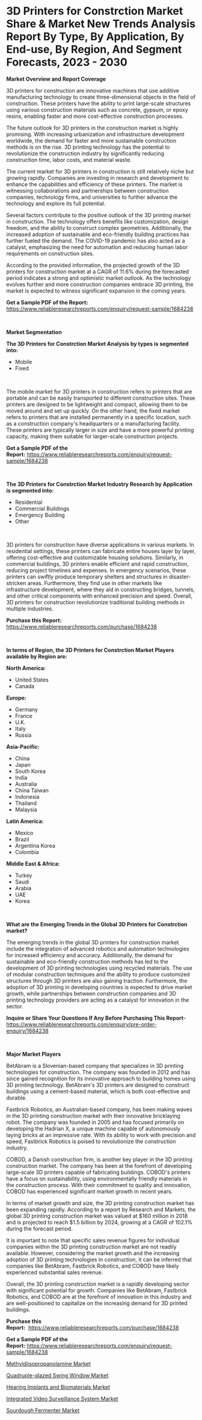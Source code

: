 <p><h1>3D Printers for Constrction Market Share & Market New Trends Analysis Report By Type, By Application, By End-use, By Region, And Segment Forecasts, 2023 - 2030</h1></p><p><strong>Market Overview and Report Coverage</strong></p>
<p><p>3D printers for construction are innovative machines that use additive manufacturing technology to create three-dimensional objects in the field of construction. These printers have the ability to print large-scale structures using various construction materials such as concrete, gypsum, or epoxy resins, enabling faster and more cost-effective construction processes.</p><p>The future outlook for 3D printers in the construction market is highly promising. With increasing urbanization and infrastructure development worldwide, the demand for faster and more sustainable construction methods is on the rise. 3D printing technology has the potential to revolutionize the construction industry by significantly reducing construction time, labor costs, and material waste.</p><p>The current market for 3D printers in construction is still relatively niche but growing rapidly. Companies are investing in research and development to enhance the capabilities and efficiency of these printers. The market is witnessing collaborations and partnerships between construction companies, technology firms, and universities to further advance the technology and explore its full potential.</p><p>Several factors contribute to the positive outlook of the 3D printing market in construction. The technology offers benefits like customization, design freedom, and the ability to construct complex geometries. Additionally, the increased adoption of sustainable and eco-friendly building practices has further fueled the demand. The COVID-19 pandemic has also acted as a catalyst, emphasizing the need for automation and reducing human labor requirements on construction sites.</p><p>According to the provided information, the projected growth of the 3D printers for construction market at a CAGR of 11.6% during the forecasted period indicates a strong and optimistic market outlook. As the technology evolves further and more construction companies embrace 3D printing, the market is expected to witness significant expansion in the coming years.</p></p>
<p><strong>Get a Sample PDF of the Report:</strong> <a href="https://www.reliableresearchreports.com/enquiry/request-sample/1684238">https://www.reliableresearchreports.com/enquiry/request-sample/1684238</a></p>
<p>&nbsp;</p>
<p><strong>Market Segmentation</strong></p>
<p><strong>The 3D Printers for Constrction Market Analysis by types is segmented into:</strong></p>
<p><ul><li>Mobile</li><li>Fixed</li></ul></p>
<p>&nbsp;</p>
<p><p>The mobile market for 3D printers in construction refers to printers that are portable and can be easily transported to different construction sites. These printers are designed to be lightweight and compact, allowing them to be moved around and set up quickly. On the other hand, the fixed market refers to printers that are installed permanently in a specific location, such as a construction company's headquarters or a manufacturing facility. These printers are typically larger in size and have a more powerful printing capacity, making them suitable for larger-scale construction projects.</p></p>
<p><strong>Get a Sample PDF of the Report:</strong>&nbsp;<a href="https://www.reliableresearchreports.com/enquiry/request-sample/1684238">https://www.reliableresearchreports.com/enquiry/request-sample/1684238</a></p>
<p>&nbsp;</p>
<p><strong>The 3D Printers for Constrction Market Industry Research by Application is segmented into:</strong></p>
<p><ul><li>Residential</li><li>Commercial Buildings</li><li>Emergency Building</li><li>Other</li></ul></p>
<p>&nbsp;</p>
<p><p>3D printers for construction have diverse applications in various markets. In residential settings, these printers can fabricate entire houses layer by layer, offering cost-effective and customizable housing solutions. Similarly, in commercial buildings, 3D printers enable efficient and rapid construction, reducing project timelines and expenses. In emergency scenarios, these printers can swiftly produce temporary shelters and structures in disaster-stricken areas. Furthermore, they find use in other markets like infrastructure development, where they aid in constructing bridges, tunnels, and other critical components with enhanced precision and speed.  Overall, 3D printers for construction revolutionize traditional building methods in multiple industries.</p></p>
<p><strong>Purchase this Report:</strong>&nbsp; <a href="https://www.reliableresearchreports.com/purchase/1684238">https://www.reliableresearchreports.com/purchase/1684238</a></p>
<p>&nbsp;</p>
<p><strong>In terms of Region, the 3D Printers for Constrction Market Players available by Region are:</strong></p>
<p>
    <p> <strong> North America: </strong>
        <ul>
            <li>United States</li>
            <li>Canada</li>
        </ul>
        </p> 
    <p> <strong> Europe: </strong>
        <ul>
            <li>Germany</li>
            <li>France</li>
            <li>U.K.</li>
            <li>Italy</li>
            <li>Russia</li>
        </ul>
        </p> 
    <p> <strong> Asia-Pacific: </strong>
        <ul>
            <li>China</li>
            <li>Japan</li>
            <li>South Korea</li>
            <li>India</li>
            <li>Australia</li>
            <li>China Taiwan</li>
            <li>Indonesia</li>
            <li>Thailand</li>
            <li>Malaysia</li>
        </ul>
        </p> 
    <p> <strong> Latin America: </strong>
        <ul>
            <li>Mexico</li>
            <li>Brazil</li>
            <li>Argentina Korea</li>
            <li>Colombia</li>
        </ul>
        </p> 
    <p> <strong> Middle East & Africa: </strong>
        <ul>
            <li>Turkey</li>
            <li>Saudi</li>
            <li>Arabia</li>
            <li>UAE</li>
            <li>Korea</li>
        </ul>
    </p>
    </p>
<p>&nbsp;</p>
<p><strong>What are the Emerging Trends in the Global 3D Printers for Constrction market?</strong></p>
<p><p>The emerging trends in the global 3D printers for construction market include the integration of advanced robotics and automation technologies for increased efficiency and accuracy. Additionally, the demand for sustainable and eco-friendly construction methods has led to the development of 3D printing technologies using recycled materials. The use of modular construction techniques and the ability to produce customized structures through 3D printers are also gaining traction. Furthermore, the adoption of 3D printing in developing countries is expected to drive market growth, while partnerships between construction companies and 3D printing technology providers are acting as a catalyst for innovation in the sector.</p></p>
<p><strong>Inquire or Share Your Questions If Any Before Purchasing This Report</strong>- <a href="https://www.reliableresearchreports.com/enquiry/pre-order-enquiry/1684238">https://www.reliableresearchreports.com/enquiry/pre-order-enquiry/1684238</a></p>
<p>&nbsp;</p>
<p><strong>Major Market Players</strong></p>
<p><p>BetAbram is a Slovenian-based company that specializes in 3D printing technologies for construction. The company was founded in 2012 and has since gained recognition for its innovative approach to building homes using 3D printing technology. BetAbram's 3D printers are designed to construct buildings using a cement-based material, which is both cost-effective and durable.</p><p>Fastbrick Robotics, an Australian-based company, has been making waves in the 3D printing construction market with their innovative bricklaying robot. The company was founded in 2005 and has focused primarily on developing the Hadrian X, a unique machine capable of autonomously laying bricks at an impressive rate. With its ability to work with precision and speed, Fastbrick Robotics is poised to revolutionize the construction industry.</p><p>COBOD, a Danish construction firm, is another key player in the 3D printing construction market. The company has been at the forefront of developing large-scale 3D printers capable of fabricating buildings. COBOD's printers have a focus on sustainability, using environmentally friendly materials in the construction process. With their commitment to quality and innovation, COBOD has experienced significant market growth in recent years.</p><p>In terms of market growth and size, the 3D printing construction market has been expanding rapidly. According to a report by Research and Markets, the global 3D printing construction market was valued at $160 million in 2018 and is projected to reach $1.5 billion by 2024, growing at a CAGR of 102.1% during the forecast period.</p><p>It is important to note that specific sales revenue figures for individual companies within the 3D printing construction market are not readily available. However, considering the market growth and the increasing adoption of 3D printing technologies in construction, it can be inferred that companies like BetAbram, Fastbrick Robotics, and COBOD have likely experienced substantial sales revenue.</p><p>Overall, the 3D printing construction market is a rapidly developing sector with significant potential for growth. Companies like BetAbram, Fastbrick Robotics, and COBOD are at the forefront of innovation in this industry and are well-positioned to capitalize on the increasing demand for 3D printed buildings.</p></p>
<p><strong>Purchase this Report:</strong>&nbsp;&nbsp;<a href="https://www.reliableresearchreports.com/purchase/1684238">https://www.reliableresearchreports.com/purchase/1684238</a></p>
<p></p>
<p><strong>Get a Sample PDF of the Report:</strong>&nbsp;<a href="https://www.reliableresearchreports.com/enquiry/request-sample/1684238">https://www.reliableresearchreports.com/enquiry/request-sample/1684238</a></p>
<p><p><a href="https://medium.com/@tonikuhic/methyldiisopropanolamine-market-research-report-its-history-and-forecast-2023-to-2030-e599abff9403">Methyldiisopropanolamine Market</a></p><p><a href="https://github.com/tamvrosiya/Market-Research-Report-List-1/blob/main/quadruple-glazed-swing-window-market.md">Quadruple-glazed Swing Window Market</a></p><p><a href="https://www.linkedin.com/pulse/global-hearing-implants-biomaterials-market-types-applications-hbmne/">Hearing Implants and Biomaterials Market</a></p><p><a href="https://medium.com/@audieyost1952/integrated-video-surveillance-system-market-trends-forecast-and-competitive-analysis-to-2030-7f855ca26a0b">Integrated Video Surveillance System Market</a></p><p><a href="https://github.com/gaydyna/Market-Research-Report-List-1/blob/main/sourdough-fermenter-market.md">Sourdough Fermenter Market</a></p></p>